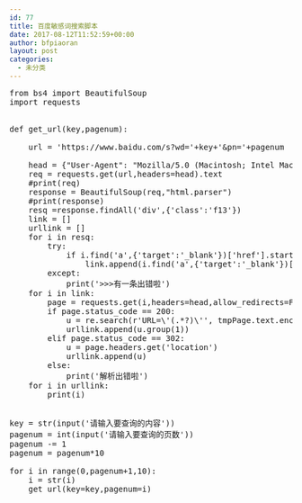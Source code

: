 ```yaml
---
id: 77
title: 百度敏感词搜索脚本
date: 2017-08-12T11:52:59+00:00
author: bfpiaoran
layout: post
categories:
  - 未分类
---
```

<pre line="1">from bs4 import BeautifulSoup
import requests
 
 
def get_url(key,pagenum):
 
    url = 'https://www.baidu.com/s?wd='+key+'&pn='+pagenum
 
    head = {"User-Agent": "Mozilla/5.0 (Macintosh; Intel Mac OS X 10_10_3) AppleWebKit/600.5.17 (KHTML, like Gecko) Version/8.0.5 Safari/600.5.17"}
    req = requests.get(url,headers=head).text
    #print(req)
    response = BeautifulSoup(req,"html.parser")
    #print(response)
    resq =response.findAll('div',{'class':'f13'})
    link = []
    urllink = []
    for i in resq:
        try:
            if i.find('a',{'target':'_blank'})['href'].startswith("http://"):
                link.append(i.find('a',{'target':'_blank'})['href'])
        except:
            print('>>>有一条出错啦')
    for i in link:
        page = requests.get(i,headers=head,allow_redirects=False)
        if page.status_code == 200:
            u = re.search(r'URL=\'(.*?)\'', tmpPage.text.encode('utf-8'), re.S)
            urllink.append(u.group(1))
        elif page.status_code == 302:
            u = page.headers.get('location')
            urllink.append(u)
        else:
            print('解析出错啦')
    for i in urllink:
        print(i)
 
 
key = str(input('请输入要查询的内容'))
pagenum = int(input('请输入要查询的页数'))
pagenum -= 1
pagenum = pagenum*10
 
for i in range(0,pagenum+1,10):
    i = str(i)
    get_url(key=key,pagenum=i)
</pre>